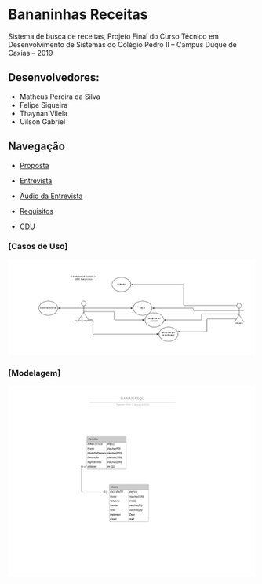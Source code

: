 # Bananinhas Receitas
Sistema de busca de receitas, Projeto Final do Curso Técnico em Desenvolvimento de Sistemas do Colégio Pedro II – Campus Duque de Caxias – 2019
## Desenvolvedores:
- Matheus Pereira da Silva<br>
- Felipe Siqueira<br>
- Thaynan Vilela<br>
- Uilson Gabriel<br>

## Navegação

- [Proposta](https://github.com/cp2-dc-info-projeto-final/bananinhas-receitas/blob/master/Modelo/Proposta.md)

- [Entrevista](https://github.com/cp2-dc-info-projeto-final/bananinhas-receitas/blob/master/Modelo/Entrevista.md)

- [Audio da Entrevista](https://github.com/cp2-dc-info-projeto-final/bananinhas-receitas/tree/master/Modelo/AudioEntrevista)

- [Requisitos](https://github.com/cp2-dc-info-projeto-final/bananinhas-receitas/blob/master/Modelo/Requisitos.md) 

- [CDU](https://github.com/cp2-dc-info-projeto-final/bananinhas-receitas/blob/master/Modelo/Casosdeuso.md)

### [Casos de Uso] 
![CDU](Modelo/ImagensModelo/DUC.png)

### [Modelagem] 
![Model](Modelo/ImagensModelo/DBD1.png)
